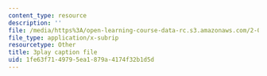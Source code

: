 ```yaml
---
content_type: resource
description: ''
file: /media/https%3A/open-learning-course-data-rc.s3.amazonaws.com/2-003sc-engineering-dynamics-fall-2011/1fe63f7149795ea1879a4174f32b1d5d_ZNVvYg1FOPk.vtt
file_type: application/x-subrip
resourcetype: Other
title: 3play caption file
uid: 1fe63f71-4979-5ea1-879a-4174f32b1d5d
---
```


